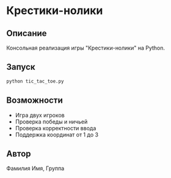 # Крестики-нолики

## Описание
Консольная реализация игры "Крестики-нолики" на Python.

## Запуск
```bash
python tic_tac_toe.py
```

## Возможности
- Игра двух игроков
- Проверка победы и ничьей
- Проверка корректности ввода
- Поддержка координат от 1 до 3

## Автор
Фамилия Имя, Группа
